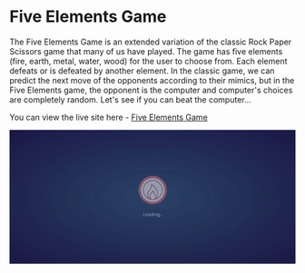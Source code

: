 # **Five Elements Game**

The Five Elements Game is an extended variation of the classic Rock Paper Scissors game that many of us have played. The game has five elements (fire, earth, metal, water, wood) for the user to choose from. Each element defeats or is defeated by another element. In the classic game, we can predict the next move of the opponents according to their mimics, but in the Five Elements game, the opponent is the computer and computer's choices are completely random. Let's see if you can beat the computer...

You can view the live site here - <a href="https://mika-sims.github.io/Five-Elements-Game/" target="_blank" rel="noopener">Five Elements Game</a>

<img src="assets/images/five_elements_game.gif" alt="game promo gif" />
